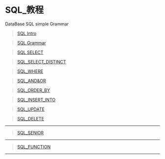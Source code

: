 # SQL_教程
DataBase SQL simple Grammar 

> [SQL Intro](https://github.com/jambestwick/SQL_Grammar/blob/main/Introduction.md)

> [SQL Grammar](https://github.com/jambestwick/SQL_Grammar/blob/main/grammar.md)

> [SQL SELECT](https://github.com/jambestwick/SQL_Grammar/blob/main/SQL_SELECT.md)

> [SQL_SELECT_DISTINCT](https://github.com/jambestwick/SQL_Grammar/blob/main/SQL_SELECT_DISTINCT.md)

> [SQL_WHERE](https://github.com/jambestwick/SQL_Grammar/blob/main/SQL_WHERE.md)

> [SQL_AND&OR](https://github.com/jambestwick/SQL_Grammar/blob/main/SQL_AND&OR.md)

> [SQL_ORDER_BY](https://github.com/jambestwick/SQL_Grammar/blob/main/SQL_ORDER_BY.md)

> [SQL_INSERT_INTO](https://github.com/jambestwick/SQL_Grammar/blob/main/SQL_INSERT_INTO.md)

> [SQL_UPDATE](https://github.com/jambestwick/SQL_Grammar/blob/main/SQL_UPDATE.md)

> [SQL_DELETE](https://github.com/jambestwick/SQL_Grammar/blob/main/SQL_DELETE.md)

-------------
> [SQL_SENIOR](https://github.com/jambestwick/SQL_Grammar/blob/main/senior)
--------------
> [SQL_FUNCTION](https://github.com/jambestwick/SQL_Grammar/blob/main/func)
--------------------------